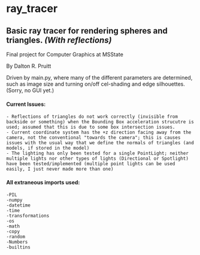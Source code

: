 # ray_tracer
## Basic ray tracer for rendering spheres and triangles. *(With reflections)*

Final project for Computer Graphics at MSState

By Dalton R. Pruitt

Driven by main.py, where many of the different parameters are determined, such as image size and turning on/off cel-shading and edge silhouettes. (Sorry, no GUI yet.)

#### Current Issues:
	- Reflections of triangles do not work correctly (invisible from backside or something) when the Bounding Box acceleration strucutre is used; assumed that this is due to some box intersection issues. 
	- Current coordinate system has the +z direction facing away from the camera, not the conventional "towards the camera"; this is causes issues with the usual way that we define the normals of triangles (and models, if stored in the model)
	- The lighting has only been tested for a single PointLight; neither multiple lights nor other types of lights (Directional or Spotlight) have been tested/implemented (multiple point lights can be used easily, I just never made more than one)


#### All extraneous imports used:
	-PIL
	-numpy
	-datetime
	-time
	-transformations
	-os
	-math
	-copy
	-random
	-Numbers
	-builtins
